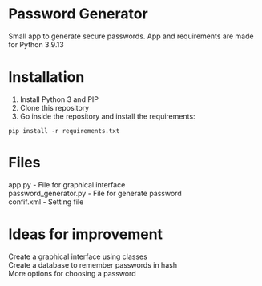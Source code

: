 # Password Generator
Small app to generate secure passwords.
App and requirements are made for Python 3.9.13

# Installation
1. Install Python 3 and PIP
2. Clone this repository
3. Go inside the repository and install the requirements:

```
pip install -r requirements.txt
```

# Files
app.py - File for graphical interface<br/>
password_generator.py - File for generate password<br/>
confif.xml - Setting file<br/>

# Ideas for improvement
Create a graphical interface using classes<br/>
Create a database to remember passwords in hash<br/>
More options for choosing a password<br/>



